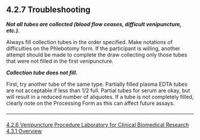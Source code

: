 ## 4.2.7  Troubleshooting

_**Not all tubes are collected (blood flow ceases, difficult venipuncture, etc.).**_

Always fill collection tubes in the order specified.  Make notations of difficulties on the Phlebotomy form.  If the participant is willing, another attempt should be made to complete the draw collecting only those tubes that were not filled in the first venipuncture.


_**Collection tube does not fill.**_

First, try another tube of the same type.  Partially filled plasma EDTA tubes are not acceptable if less than 1/2 full.  Partial tubes for serum are okay, but will result in a reduced number of aliquotes.  If a tube is not completely filled, clearly note on the Processing Form as this can affect future assays.
 

<hr class="soften" style="margin-top: 20px;margin-bottom: 20px;"/>

<div class="center">
<div class="btn-group">
  <a href=":pages_path:/manuals/laboratory-for-clinical-biomedical-research/4-02-06-venipuncture-procedure.md" class="btn btn-default">
    <span class="glyphicon glyphicon-chevron-left"></span>
    4.2.6 Venipuncture Procedure
  </a>

  <a href=":pages_path:/manuals/laboratory-for-clinical-biomedical-research" class="btn btn-default">
    <span class="glyphicon glyphicon-chevron-up"></span>
    Laboratory for Clinical Biomedical Research
  </a>

  <a href=":pages_path:/manuals/laboratory-for-clinical-biomedical-research/4-03-01-processing-overview.md" class="btn btn-success">
    4.3.1 Overview
    <span class="glyphicon glyphicon-chevron-right"></span>
  </a>
</div>
</div>
